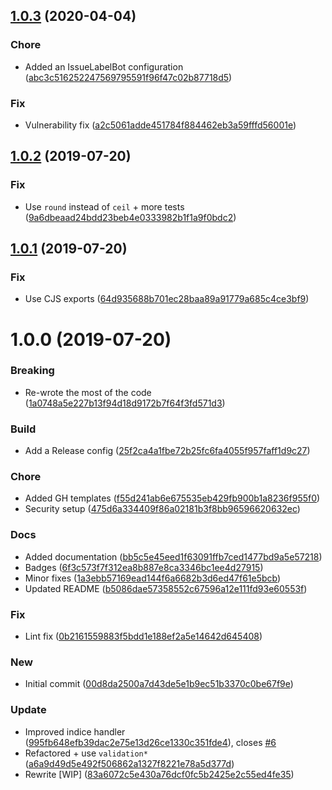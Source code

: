 ## [1.0.3](https://github.com/Berkmann18/tvt-split/compare/v1.0.2...v1.0.3) (2020-04-04)


### Chore

* Added an IssueLabelBot configuration ([abc3c516252247569795591f96f47c02b87718d5](https://github.com/Berkmann18/tvt-split/commit/abc3c516252247569795591f96f47c02b87718d5))

### Fix

* Vulnerability fix ([a2c5061adde451784f884462eb3a59fffd56001e](https://github.com/Berkmann18/tvt-split/commit/a2c5061adde451784f884462eb3a59fffd56001e))

## [1.0.2](https://github.com/Berkmann18/tvt-split/compare/v1.0.1...v1.0.2) (2019-07-20)


### Fix

* Use `round` instead of `ceil` + more tests ([9a6dbeaad24bdd23beb4e0333982b1f1a9f0bdc2](https://github.com/Berkmann18/tvt-split/commit/9a6dbeaad24bdd23beb4e0333982b1f1a9f0bdc2))

## [1.0.1](https://github.com/Berkmann18/tvt-split/compare/v1.0.0...v1.0.1) (2019-07-20)


### Fix

* Use CJS exports ([64d935688b701ec28baa89a91779a685c4ce3bf9](https://github.com/Berkmann18/tvt-split/commit/64d935688b701ec28baa89a91779a685c4ce3bf9))

# 1.0.0 (2019-07-20)


### Breaking

* Re-wrote the most of the code ([1a0748a5e227b13f94d18d9172b7f64f3fd571d3](https://github.com/Berkmann18/tvt-split/commit/1a0748a5e227b13f94d18d9172b7f64f3fd571d3))

### Build

* Add a Release config ([25f2ca4a1fbe72b25fc6fa4055f957faff1d9c27](https://github.com/Berkmann18/tvt-split/commit/25f2ca4a1fbe72b25fc6fa4055f957faff1d9c27))

### Chore

* Added GH templates ([f55d241ab6e675535eb429fb900b1a8236f955f0](https://github.com/Berkmann18/tvt-split/commit/f55d241ab6e675535eb429fb900b1a8236f955f0))
* Security setup ([475d6a334409f86a02181b3f8bb96596620632ec](https://github.com/Berkmann18/tvt-split/commit/475d6a334409f86a02181b3f8bb96596620632ec))

### Docs

* Added documentation ([bb5c5e45eed1f63091ffb7ced1477bd9a5e57218](https://github.com/Berkmann18/tvt-split/commit/bb5c5e45eed1f63091ffb7ced1477bd9a5e57218))
* Badges ([6f3c573f7f312ea8b887e8ca3346bc1ee4d27915](https://github.com/Berkmann18/tvt-split/commit/6f3c573f7f312ea8b887e8ca3346bc1ee4d27915))
* Minor fixes ([1a3ebb57169ead144f6a6682b3d6ed47f61e5bcb](https://github.com/Berkmann18/tvt-split/commit/1a3ebb57169ead144f6a6682b3d6ed47f61e5bcb))
* Updated README ([b5086dae57358552c67596a12e111fd93e60553f](https://github.com/Berkmann18/tvt-split/commit/b5086dae57358552c67596a12e111fd93e60553f))

### Fix

* Lint fix ([0b2161559883f5bdd1e188ef2a5e14642d645408](https://github.com/Berkmann18/tvt-split/commit/0b2161559883f5bdd1e188ef2a5e14642d645408))

### New

* Initial commit ([00d8da2500a7d43de5e1b9ec51b3370c0be67f9e](https://github.com/Berkmann18/tvt-split/commit/00d8da2500a7d43de5e1b9ec51b3370c0be67f9e))

### Update

* Improved indice handler ([995fb648efb39dac2e75e13d26ce1330c351fde4](https://github.com/Berkmann18/tvt-split/commit/995fb648efb39dac2e75e13d26ce1330c351fde4)), closes [#6](https://github.com/Berkmann18/tvt-split/issues/6)
* Refactored + use `validation*` ([a6a9d49d5e492f506862a1327f8221e78a5d377d](https://github.com/Berkmann18/tvt-split/commit/a6a9d49d5e492f506862a1327f8221e78a5d377d))
* Rewrite [WIP] ([83a6072c5e430a76dcf0fc5b2425e2c55ed4fe35](https://github.com/Berkmann18/tvt-split/commit/83a6072c5e430a76dcf0fc5b2425e2c55ed4fe35))
